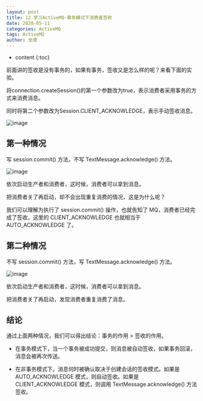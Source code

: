 ```yaml
---
layout: post
title: 12.学习ActiveMQ-事务模式下消费者签收
date: 2020-05-11
categories: ActiveMQ
tags: ActiveMQ
author: 龙德
---
```


* content
{:toc}

前面讲的签收是没有事务的，如果有事务，签收又是怎么样的呢？来看下面的实验。

将connection.createSession()的第一个参数改为true，表示消费者采用事务的方式来消费消息。

同时将第二个参数改为Session.CLIENT_ACKNOWLEDGE，表示手动签收消息。

![image](https://miansen.wang/assets/20200511152526.png)

## 第一种情况

写 session.commit() 方法，不写 TextMessage.acknowledge() 方法。

![image](https://miansen.wang/assets/20200511153238.png)

依次启动生产者和消费者，这时候，消费者可以拿到消息。

把消费者关了再启动，却不会出现重复消费的情况，这是为什么呢？

我们可以理解为执行了 session.commit() 操作，也就告知了 MQ，消费者已经完成了签收，这里的 CLIENT_ACKNOWLEDGE 也就相当于 AUTO_ACKNOWLEDGE 了。

## 第二种情况

不写 session.commit() 方法，写 TextMessage.acknowledge() 方法。

![image](https://miansen.wang/assets/20200511153542.png)

依次启动生产者和消费者，这时候，消费者可以拿到消息。

把消费者关了再启动，发现消费者重复消费了消息。

## 结论

通过上面两种情况，我们可以得出结论：事务的作用 > 签收的作用。

- 在事务模式下，当一个事务被成功提交，则消息被自动签收，如果事务回滚，消息会被再次传送。

- 在非事务模式下，消息何时被确认取决于创建会话的签收模式。如果是 AUTO_ACKNOWLEDGE 模式，则自动签收。如果是 CLIENT_ACKNOWLEDGE 模式，则调用 TextMessage.acknowledge() 方法签收。